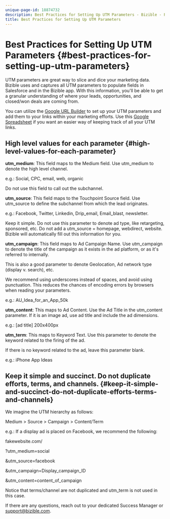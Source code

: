 ```yaml
---
unique-page-id: 18874732
description: Best Practices for Setting Up UTM Parameters - Bizible - Product Documentation
title: Best Practices for Setting Up UTM Parameters
---
```


# Best Practices for Setting Up UTM Parameters {#best-practices-for-setting-up-utm-parameters}

UTM parameters are great way to slice and dice your marketing data. Bizible uses and captures all UTM parameters to populate fields in Salesforce and in the Bizible app. With this information, you'll be able to get a granular understanding of where your leads, opportunities, and closed/won deals are coming from.
  
You can utilize the [Google URL Builder](https://support.google.com/analytics/answer/1033867?hl=en) to set up your UTM parameters and add them to your links within your marketing efforts. Use this [Google Spreadsheet](https://docs.google.com/spreadsheets/d/1QCIr1WUJQHE68cA4VTks2XE7nxuryaUymCEy_23-Oew/edit#gid=0) if you want an easier way of keeping track of all your UTM links.

## High level values for each parameter {#high-level-values-for-each-parameter}

**utm_medium**: This field maps to the Medium field. Use utm_medium to denote the high level channel.  
  
e.g.: Social, CPC, email, web, organic  
  
Do not use this field to call out the subchannel.
  
**utm_source**: This field maps to the Touchpoint Source field. Use utm_source to define the subchannel from which the lead originates.
  
e.g.: Facebook, Twitter, Linkedin, Drip_email, Email_blast, newsletter.  
  
Keep it simple. Do not use this parameter to denote ad type, like retargeting, sponsored, etc. Do not add a utm_source = homepage, webdirect, website. Bizible will automatically fill out this information for you.  
  
**utm_campaign**: This field maps to Ad Campaign Name. Use utm_campaign to denote the title of the campaign as it exists in the ad platform, or as it's referred to internally.  
  
This is also a good parameter to denote Geolocation, Ad network type (display v. search), etc.  
  
We recommend using underscores instead of spaces, and avoid using punctuation. This reduces the chances of encoding errors by browsers when reading your parameters.  
  
e.g.: AU_Idea_for_an_App_50k  
  
**utm_content**: This maps to Ad Content. Use the Ad Title in the utm_content parameter. If it is an image ad, use ad title and include the ad dimensions.
  
e.g.: [ad title] 200x400px  
  
**utm_term**: This maps to Keyword Text. Use this parameter to denote the keyword related to the firing of the ad.
  
If there is no keyword related to the ad, leave this parameter blank.
  
e.g.: iPhone App Ideas

## Keep it simple and succinct. Do not duplicate efforts, terms, and channels. {#keep-it-simple-and-succinct-do-not-duplicate-efforts-terms-and-channels}

We imagine the UTM hierarchy as follows:  
  
Medium > Source > Campaign > Content/Term
  
e.g.: If a display ad is placed on Facebook, we recommend the following:
  
fakewebsite.com/  
  
?utm_medium=social  
  
&utm_source=facebook  
  
&utm_campaign=Display_campaign_ID  
  
&utm_content=content_of_campaign  
  
Notice that terms/channel are not duplicated and utm_term is not used in this case.  
  
If there are any questions, reach out to your dedicated Success Manager or support@bizible.com.
